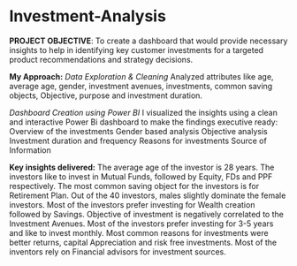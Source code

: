 # Investment-Analysis
**PROJECT OBJECTIVE**:
To create a dashboard that would provide necessary insights to help in identifying key customer investments for a targeted product recommendations and strategy decisions.

**My Approach:**
*Data Exploration & Cleaning*
Analyzed attributes like age, average age, gender, investment avenues, investments, common saving objects, Objective, purpose and investment duration.

*Dashboard Creation using Power BI*
I visualized the insights using a clean and interactive Power Bi dashboard to make the findings executive ready:
    Overview of the investments
    Gender based analysis
    Objective analysis
    Investment duration and frequency 
    Reasons for investments
    Source of Information
    
**Key insights delivered:**
    The average age of the investor is 28 years.
    The investors like to invest in Mutual Funds, followed by Equity, FDs and PPF respectively.
    The most common saving object for the investors is for Retirement Plan.
    Out of the 40 investors, males slightly dominate the female investors.
    Most of the investors prefer investing for Wealth creation followed by Savings.
    Objective of investment is negatively correlated to the Investment Avenues.
    Most of the investors prefer investing for 3-5 years and like to invest monthly.
    Most common reasons for investments were better returns, capital Appreciation and risk free investments.
    Most of the inventors rely on Financial advisors for investment sources. 
